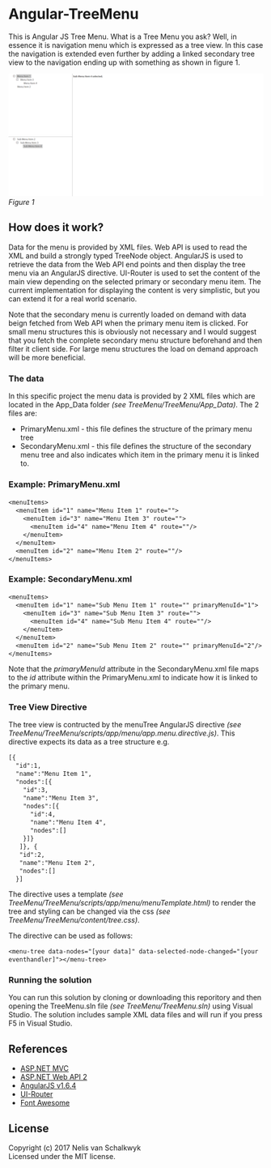 # Angular-TreeMenu
This is Angular JS Tree Menu.  What is a Tree Menu you ask?  Well, in essence it is navigation menu which is expressed as a tree view.  In this case the navigation is extended even further by adding a linked secondary tree view to the navigation ending up with something as shown in figure 1.

![Screenshot](https://github.com/NelisVanSchalkwyk/Angular-TreeMenu/blob/master/Screenshot.png)
_Figure 1_

## How does it work?
Data for the menu is provided by XML files.  Web API is used to read the XML and build a strongly typed TreeNode object.  AngularJS is used to retrieve the data from the Web API end points and then display the tree menu via an AngularJS directive. UI-Router is used to set the content of the main view depending on the selected primary or secondary menu item. The current implementation for displaying the content is very simplistic, but you can extend it for a real world scenario.  

Note that the secondary menu is currently loaded on demand with data beign fetched from Web API when the primary menu item is clicked. For small menu structures this is obviously not necessary and I would suggest that you fetch the complete secondary menu structure beforehand and then filter it client side. For large menu structures the load on demand approach will be more beneficial.

### The data
In this specific project the menu data is provided by 2 XML files which are located in the App_Data folder *(see TreeMenu/TreeMenu/App_Data)*. The 2 files are:
* PrimaryMenu.xml - this file defines the structure of the primary menu tree
* SecondaryMenu.xml - this file defines the structure of the secondary menu tree and also indicates which item in the primary menu it is linked to.

### Example: PrimaryMenu.xml
```
<menuItems>
  <menuItem id="1" name="Menu Item 1" route="">
    <menuItem id="3" name="Menu Item 3" route="">
      <menuItem id="4" name="Menu Item 4" route=""/>
    </menuItem>
  </menuItem>
  <menuItem id="2" name="Menu Item 2" route=""/>
</menuItems>
```

### Example: SecondaryMenu.xml
```
<menuItems>
  <menuItem id="1" name="Sub Menu Item 1" route="" primaryMenuId="1">
    <menuItem id="3" name="Sub Menu Item 3" route="">
      <menuItem id="4" name="Sub Menu Item 4" route=""/>
    </menuItem>
  </menuItem>
  <menuItem id="2" name="Sub Menu Item 2" route="" primaryMenuId="2"/>
</menuItems>
```
Note that the *primaryMenuId* attribute in the SecondaryMenu.xml file maps to the *id* attribute within the PrimaryMenu.xml to indicate how it is linked to the primary menu.

### Tree View Directive
The tree view is contructed by the menuTree AngularJS directive *(see TreeMenu/TreeMenu/scripts/app/menu/app.menu.directive.js)*.  This directive expects its data as a tree structure e.g.
```
[{
  "id":1,
  "name":"Menu Item 1",
  "nodes":[{
    "id":3,
    "name":"Menu Item 3",
    "nodes":[{
      "id":4,
      "name":"Menu Item 4",
      "nodes":[]
    }]}
   ]}, {
   "id":2,
   "name":"Menu Item 2",
   "nodes":[]
  }]
```
The directive uses a template *(see TreeMenu/TreeMenu/scripts/app/menu/menuTemplate.html)* to render the tree and styling can be changed via the css *(see TreeMenu/TreeMenu/content/tree.css)*.

The directive can be used as follows:
```
<menu-tree data-nodes="[your data]" data-selected-node-changed="[your eventhandler]"></menu-tree>
```

### Running the solution
You can run this solution by cloning or downloading this reporitory and then opening the TreeMenu.sln file *(see TreeMenu/TreeMenu.sln)* using Visual Studio. The solution includes sample XML data files and will run if you press F5 in Visual Studio.

## References
* [ASP.NET MVC](https://www.asp.net/mvc)
* [ASP.NET Web API 2](https://www.asp.net/web-api)
* [AngularJS v1.6.4](https://angularjs.org/)
* [UI-Router](https://github.com/angular-ui/ui-router)
* [Font Awesome](http://fontawesome.io/)

## License
Copyright (c) 2017 Nelis van Schalkwyk  
Licensed under the MIT license.
